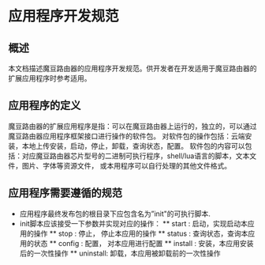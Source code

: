 # 应用程序开发规范

## 概述
本文档描述魔豆路由器的应用程序开发规范。供开发者在开发适用于魔豆路由器的扩展应用程序时参考适用。

## 应用程序的定义
魔豆路由器的扩展应用程序是指：可以在魔豆路由器上运行的，独立的，可以通过魔豆路由器应用程序框架接口进行操作的软件包。
对软件包的操作包括：云端安装，本地上传安装，启动，停止，卸载，查询状态，配置。
软件包的内容可以包括：对应魔豆路由器芯片型号的二进制可执行程序，shell/lua语言的脚本，文本文件，图片、字体等资源文件，
或本用程序可以自行处理的其他文件格式。

## 应用程序需要遵循的规范

* 应用程序最终发布包的根目录下应包含名为”init"的可执行脚本.
* init脚本应该接受一下参数并实现对应的操作：
** start : 启动，实现启动本应用的操作
** stop : 停止， 停止本应用的操作
** status : 查询状态，查询本应用的状态
** config : 配置， 对本应用进行配置
** install : 安装，本应用安装后的一次性操作
** uninstall: 卸载，本应用被卸载前的一次性操作
